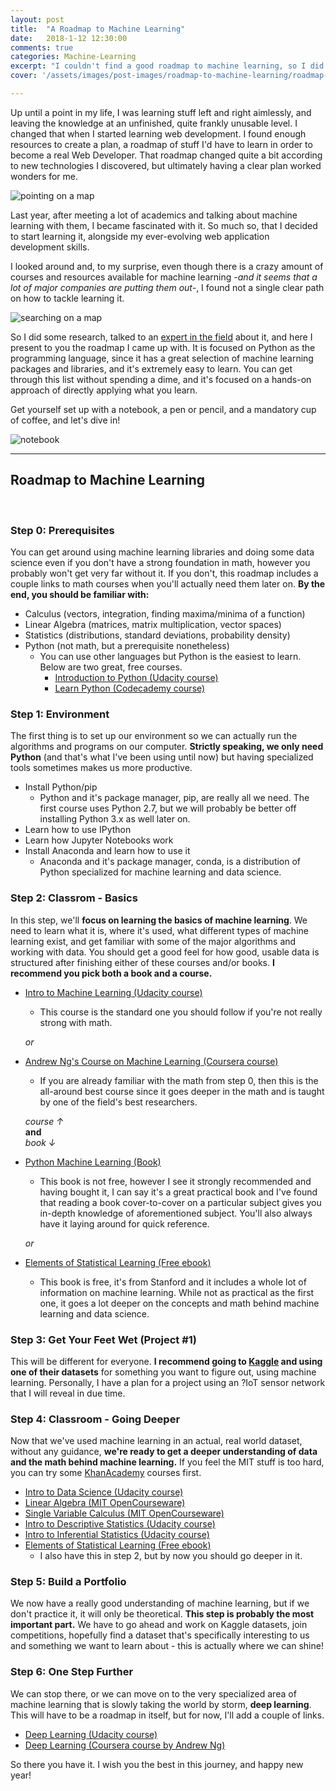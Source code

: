 ```yaml
---
layout: post
title:  "A Roadmap to Machine Learning"
date:   2018-1-12 12:30:00
comments: true
categories: Machine-Learning
excerpt: "I couldn't find a good roadmap to machine learning, so I did some research and created my own."
cover: '/assets/images/post-images/roadmap-to-machine-learning/roadmap-to-machine-learning.jpg'

---
```


Up until a point in my life, I was learning stuff left and right aimlessly, and leaving the knowledge at an unfinished, quite frankly unusable level.
I changed that when I started learning web development. I found enough resources to create a plan, a roadmap of stuff I'd have to learn in order to become a real Web Developer.
That roadmap changed quite a bit according to new technologies I discovered, but ultimately having a clear plan worked wonders for me.

![pointing on a map](/assets/images/post-images/roadmap-to-machine-learning/map1.jpg)

Last year, after meeting a lot of academics and talking about machine learning with them, I became fascinated with it. So much so, that I decided to start learning it, alongside my ever-evolving web application development skills.

I looked around and, to my surprise, even though there is a crazy amount of courses and resources available for machine learning *-and it seems that a lot of major companies are putting them out-*, I found not a single clear path on how to tackle learning it.

![searching on a map](/assets/images/post-images/roadmap-to-machine-learning/map2.jpeg)

So I did some research, talked to an [expert in the field](https://ispscientist.wordpress.com) about it, and here I present to you the roadmap I came up with. It is focused on Python as the programming language, since it has a great selection of machine learning packages and libraries, and it's extremely easy to learn. You can get through this list without spending a dime, and it's focused on a hands-on approach of directly applying what you learn.

Get yourself set up with a notebook, a pen or pencil, and a mandatory cup of coffee, and let's dive in!

![notebook](/assets/images/post-images/roadmap-to-machine-learning/map3.jpg) 

***

## Roadmap to Machine Learning

<br>

### Step 0: Prerequisites

You can get around using machine learning libraries and doing some data science even if you don't have a strong foundation in math, however you probably won't get very far without it. If you don't, this roadmap includes a couple links to math courses when you'll actually need them later on. **By the end, you should be familiar with:**

* Calculus (vectors, integration, finding maxima/minima of a function)
* Linear Algebra (matrices, matrix multiplication, vector spaces)
* Statistics (distributions, standard deviations, probability density)
* Python (not math, but a prerequisite nonetheless)
    - You can use other languages but Python is the easiest to learn. Below are two great, free courses.
        - [Introduction to Python (Udacity course)](https://www.udacity.com/course/introduction-to-python--ud1110)
        - [Learn Python (Codecademy course)](https://www.codecademy.com/learn/learn-python)

### Step 1: Environment

The first thing is to set up our environment so we can actually run the algorithms and programs on our computer. **Strictly speaking, we only need Python** (and that's what I've been using until now) but having specialized tools sometimes makes us more productive.

* Install Python/pip
    - Python and it's package manager, pip, are really all we need. The first course uses Python 2.7, but we will probably be better off installing Python 3.x as well later on.
* Learn how to use IPython
* Learn how Jupyter Notebooks work
* Install Anaconda and learn how to use it
    - Anaconda and it's package manager, conda, is a distribution of Python specialized for machine learning and data science.

### Step 2: Classrom - Basics

In this step, we'll **focus on learning the basics of machine learning**. We need to learn what it is, where it's used, what different types of machine learning exist, and get familiar with some of the major algorithms and working with data. You should get a good feel for how good, usable data is structured after finishing either of these courses and/or books. **I recommend you pick both a book and a course.**

* [Intro to Machine Learning (Udacity course)](https://www.udacity.com/course/intro-to-machine-learning--ud120)
    - This course is the standard one you should follow if you're not really strong with math.

    *or*

* [Andrew Ng's Course on Machine Learning (Coursera course)](https://www.coursera.org/learn/machine-learning)
    - If you are already familiar with the math from step 0, then this is the all-around best course since it goes deeper in the math and is taught by one of the field's best researchers.

    *course &uarr;*
    <br>
    **and**
    <br>
    *book &darr;*

* [Python Machine Learning (Book)](https://www.amazon.com/Python-Machine-Learning-scikit-learn-TensorFlow/dp/1787125939)
    - This book is not free, however I see it strongly recommended and having bought it, I can say it's a great practical book and I've found that reading a book cover-to-cover on a particular subject gives you in-depth knowledge of aforementioned subject. You'll also always have it laying around for quick reference.

    *or*

* [Elements of Statistical Learning (Free ebook)](https://web.stanford.edu/~hastie/Papers/ESLII.pdf)
    - This book is free, it's from Stanford and it includes a whole lot of information on machine learning. While not as practical as the first one, it goes a lot deeper on the concepts and math behind machine learning and data science.


### Step 3: Get Your Feet Wet (Project #1)

This will be different for everyone. **I recommend going to [Kaggle](https://www.kaggle.com/) and using one of their datasets** for something you want to figure out, using machine learning. Personally, I have a plan for a project using an ?IoT sensor network that I will reveal in due time.

### Step 4: Classroom - Going Deeper

Now that we've used machine learning in an actual, real world dataset, without any guidance, **we're ready to get a deeper understanding of data and the math behind machine learning.** If you feel the MIT stuff is too hard, you can try some [KhanAcademy](https://www.khanacademy.org/) courses first.

* [Intro to Data Science (Udacity course)](https://www.udacity.com/course/intro-to-data-science--ud359)
* [Linear Algebra (MIT OpenCourseware)](https://ocw.mit.edu/courses/mathematics/18-06-linear-algebra-spring-2010/)
* [Single Variable Calculus (MIT OpenCourseware)](https://ocw.mit.edu/courses/mathematics/18-01sc-single-variable-calculus-fall-2010/)
* [Intro to Descriptive Statistics (Udacity course)](https://www.udacity.com/course/intro-to-descriptive-statistics--ud827)
* [Intro to Inferential Statistics (Udacity course)](https://www.udacity.com/course/intro-to-inferential-statistics--ud201)
* [Elements of Statistical Learning (Free ebook)](https://web.stanford.edu/~hastie/Papers/ESLII.pdf)
    - I also have this in step 2, but by now you should go deeper in it.

### Step 5: Build a Portfolio

We now have a really good understanding of machine learning, but if we don't practice it, it will only be theoretical. **This step is probably the most important part.** We have to go ahead and work on Kaggle datasets, join competitions, hopefully find a dataset that's specifically interesting to us and something we want to learn about - this is actually where we can shine!

### Step 6: One Step Further

We can stop there, or we can move on to the very specialized area of machine learning that is slowly taking the world by storm, **deep learning**. This will have to be a roadmap in itself, but for now, I'll add a couple of links.

* [Deep Learning (Udacity course)](https://www.udacity.com/course/deep-learning--ud730)
* [Deep Learning (Coursera course by Andrew Ng)](https://www.deeplearning.ai/)

So there you have it. I wish you the best in this journey, and happy new year!